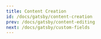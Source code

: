 ```yaml
---
title: Content Creation
id: /docs/gatsby/content-creation
prev: /docs/gatsby/content-editing
next: /docs/gatsby/custom-fields
---
```

